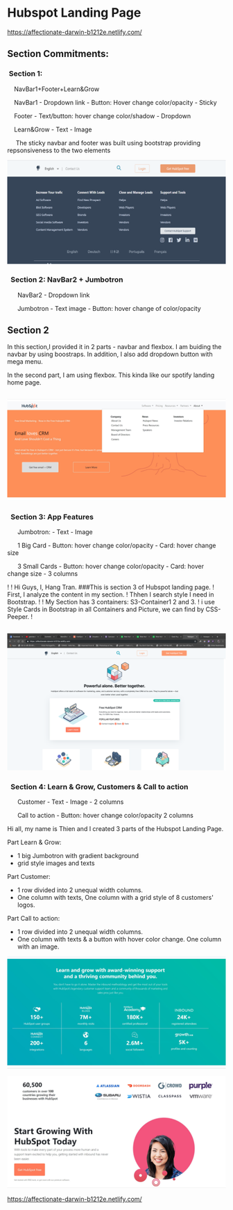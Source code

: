 # Hubspot Landing Page
https://affectionate-darwin-b1212e.netlify.com/



## Section Commitments:

### &nbsp;Section 1:

&nbsp;&nbsp;&nbsp; NavBar1+Footer+Learn&Grow

&nbsp;&nbsp;&nbsp; NavBar1 - Dropdown link - Button: Hover change color/opacity - Sticky

&nbsp;&nbsp;&nbsp; Footer - Text/button: hover change color/shadow - Dropdown

&nbsp;&nbsp;&nbsp; Learn&Grow - Text - Image

&nbsp;&nbsp;&nbsp;&nbsp; The sticky navbar and footer was built using bootstrap providing repsonsiveness to the two elements

![](./img/StickyNavFooter.png)

### &nbsp; Section 2: NavBar2 + Jumbotron

&nbsp; &nbsp; &nbsp; NavBar2 - Dropdown link

&nbsp; &nbsp; &nbsp; Jumbotron - Text image - Button: hover change of color/opacity

## Section 2 

In this section,I provided it in 2 parts - navbar and flexbox. 
I am buiding the navbar by using boostraps. In addition, I also add dropdown button with mega menu.

In the second part, I am using flexbox. This kinda like our spotify landing home page. 

![](./img-Thien/Section2.png)
---

### &nbsp; Section 3: App Features

&nbsp; &nbsp; &nbsp; Jumbotron: - Text - Image

&nbsp; &nbsp; &nbsp; 1 Big Card - Button: hover change color/opacity - Card: hover change size

&nbsp; &nbsp; &nbsp; 3 Small Cards - Button: hover change color/opacity - Card: hover change size - 3 columns

!
! Hi Guys, I, Hang Tran.
###This is section 3 of Hubspot landing page.
! First, I analyze the content in my section.
! Thhen I search style I need in Bootstrap.
!
! My Section has 3 containers: S3-Container1 2 and 3.
! i use Style Cards in Bootstrap in all Containers and Picture, we can find by CSS-Peeper.
!

![](screenshot-Hubspot-landing-page.png)
---

### &nbsp; Section 4: Learn & Grow, Customers & Call to action

&nbsp; &nbsp; &nbsp; Customer - Text - Image - 2 columns

&nbsp; &nbsp; &nbsp; Call to action - Button: hover change color/opacity
2 columns

Hi all, my name is Thien and I created 3 parts of the Hubspot Landing Page.

Part Learn & Grow: 
- 1 big Jumbotron with gradient background
- grid style images and texts

Part Customer:
- 1 row divided into 2 unequal width columns. 
- One column with texts, One column with a grid style of 8 customers' logos.

Part Call to action:
- 1 row divided into 2 unequal width columns. 
- One column with texts & a button with hover color change. One column with an image.

![](./img-Thien/learngrowsection.png)

![](./img-Thien/CCCTA.png)

https://affectionate-darwin-b1212e.netlify.com/





